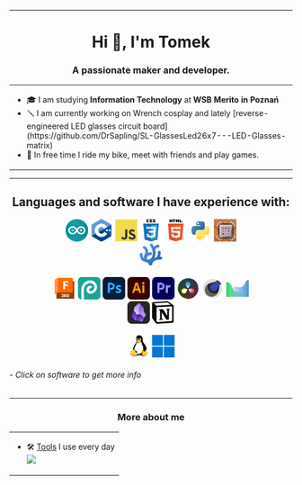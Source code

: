 <hr>

<h1 align="center">Hi 👋, I'm Tomek</h1>
<h3 align="center">A passionate maker and developer.</h3>
<div align="center">
    <table>
        <tr>
            <td>
                <ul>
                    <li>🎓 I am studying <b>Information Technology</b> at <b>WSB Merito in Poznań</b></li>
                    <li>🪛 I am currently working on Wrench cosplay and lately [reverse-engineered LED glasses circuit board](https://github.com/DrSapling/SL-GlassesLed26x7---LED-Glasses-matrix)</li>
                    <li>💪 In free time I ride my bike, meet with friends and play games.</li>
                </ul>
            </td>
        </tr>
    </table>
</div>

---

<h2 align="center">Languages and software I have experience with:</h3>
<p align="center">
    <img src="./icons/arduino.svg" title="Arduino" alt="logo: Arduino" width="40" height="40"/>
    <img src="./icons/cplusplus.svg" title="Cplusplus" alt="logo: Cplusplus" width="40" height="40"/>
    <img src="./icons/javascript.svg" title="Javascript" alt="logo: Javascript" width="40" height="40"/>
    <img src="./icons/css3.svg" title="CSS3" alt="logo: CSS3" width="40" height="40"/>
    <img src="./icons/html5.svg" title="HTML5" alt="logo: HTML5" width="40" height="40"/>
    <img src="./icons/python.svg" title="Python" alt="logo: Python" width="40" height="40"/>
    <img src="./icons/minecraft-command-block.webp" title="Minecraft commands" alt="logo: Minecraft command block" width="40" height="40"/>
    <br>
    <a href="https://vscodium.com/"><img src="./icons/vscodium.svg" title="VScodium" alt="logo: VScodium" width="40" height="40"/></a>
    <br>
    <br>
    <a href="https://www.autodesk.com/products/fusion-360/"><img src="./icons/fusion360.svg" title="Fusion360" alt="logo: Fusion360" width="40" height="40"/></a>
    <a href="https://photopea.com/"><img src="./icons/photopea.svg" title="photopea" alt="logo: photopea" width="40" height="40"/></a>
    <a href="https://www.adobe.com/"><img src="./icons/photoshop.svg" title="Photoshop" alt="logo: Photoshop" width="40" height="40"/></a>
    <a href="https://www.adobe.com/"><img src="./icons/illustrator.svg" title="Illustrator" alt="logo: Illustrator" width="40" height="40"/></a>
    <a href="https://www.adobe.com/"><img src="./icons/premiere-pro.svg" title="Premiere Pro" alt="logo: Premiere Pro" width="40" height="40"/></a>
    <a href="https://www.blackmagicdesign.com/products/davinciresolve"><img src="./icons/DaVinci-resolve.svg" title="DaVinci-Resolve" alt="logo: DaVinci-resolve" width="40" height="40"/></a>
    <a href="https://www.maxon.net/en/cinema-4d"><img src="./icons/cinema4d-ugly.svg" title="Cinema4d" alt="logo: Cinema4d" width="40" height="40"/></a>
    <a href="https://www.agisoft.com/"><img src="./icons/metashape.svg" title="Metashape" alt="logo: Metashape" width="40" height="40"/></a>
    <br>
    <a href="https://obsidian.md/"><img src="./icons/obsidian.svg" title="Obsidian" alt="logo: Obsidian" width="40"/></a>
    <a href="https://www.notion.so/"><img src="./icons/notion.svg" title="Notion" alt="logo: Notion" width="40"/></a>
    <br>
    <br>
    <img src="./icons/linux.svg" title="Linux" alt="logo: Linux" width="40" height="40"/>
    <img src="./icons/windows-11.svg" title="Windows" alt="logo: Windows" width="40" height="40"/>
</p>

###### - Click on software to get more info

---

<h3 align="center">More about me</h3>

<div align="center">
    <table>
        <tr>
            <td>
                <ul>
                    <li>🛠️ <a href="https://github.com/DrSapling/DrSapling/blob/main/tools.md">Tools</a> I use every day</li>
                    <!--li>📝 <a href="https://github.com/DrSapling/blog">Blog</a> updating my work (now only in form of MD files. Full website in future)</li-->
                    <img src="https://storage.ko-fi.com/cdn/brandasset/v2/support_me_on_kofi_badge_red.png" href="https://ko-fi.com/DrSapling" width=20%>
                </ul>
            </td>
        </tr>
    </table>
</div>